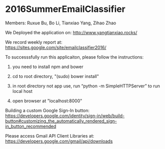# 2016SummerEmailClassifier

Members:  Ruxue Bu, Bo Li, Tianxiao Yang, Zihao Zhao 

We Deployed the application on: http://www.yangtianxiao.rocks/

We record weekly report at: https://sites.google.com/site/emailclassifier2016/
 
To successsfully run this applicaiton, please follow the instructions:     
 1. you need to install npm and bower

2. cd to root directory, "(sudo) bower install"

3. in root directory not app use, run “python -m SimpleHTTPServer” to run local host

4. open browser at "localhost:8000" 


Building a custom Google Sign-In button: https://developers.google.com/identity/sign-in/web/build-button#customizing_the_automatically_rendered_sign-in_button_recommended

Please access Gmail API Client Libraries at: https://developers.google.com/gmail/api/downloads
